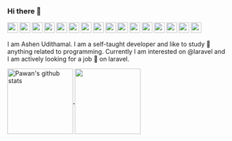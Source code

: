 ### Hi there 👋

<a align="center"> <img width="24px" src="https://simpleicons.org/icons/php.svg" alt="ashenud: PHP" /> <img width="24px" src="https://simpleicons.org/icons/laravel.svg" alt="ashenud: Laravel" /> <img width="24px" src="https://simpleicons.org/icons/mysql.svg" alt="ashenud: MySQL" /> <img width="24px" src="https://simpleicons.org/icons/html5.svg" alt="ashenud: HTML5" /> <img width="24px" src="https://simpleicons.org/icons/css3.svg" alt="ashenud: CSS3" /> <img width="24px" src="https://simpleicons.org/icons/javascript.svg" alt="ashenud: Javascript" /> <img width="24px" src="https://simpleicons.org/icons/tailwindcss.svg" alt="ashenud: Tailwindcss" /> <img width="24px" src="https://simpleicons.org/icons/jquery.svg" alt="ashenud: Jquery" /> <img width="24px" src="https://simpleicons.org/icons/react.svg" alt="ashenud: React" /> <img width="24px" src="https://simpleicons.org/icons/redux.svg" alt="ashenud: Redux" /> <img width="24px" src="https://simpleicons.org/icons/linux.svg" alt="ashenud: Linux" /> <img width="24px" src="https://simpleicons.org/icons/apache.svg" alt="ashenud: Apache" /> <img width="24px" src="https://simpleicons.org/icons/docker.svg" alt="ashenud: Docker" /> <img width="24px" src="https://simpleicons.org/icons/amazonaws.svg" alt="ashenud: AWS" /> <img width="24px" src="https://simpleicons.org/icons/java.svg" alt="ashenud: Java" /> <img width="24px" src="https://simpleicons.org/icons/typescript.svg" alt="ashenud: TypeScript" />
</a> 

I am Ashen Udithamal. I am a self-taught developer and like to study 🏫 anything related to programming. Currently I am interested on @laravel and I am actively looking for a job 💼 on laravel.

<a href="https://github.com/ashenud">
    <img height="150px" align="center" src="https://github-readme-stats.vercel.app/api?username=ashenud&show_icons=true&theme=prussian&line_height=27" alt="Pawan's github stats"/>
</a>
<a href="https://github.com/ashenud">
    <img height="150px" align="center" src="https://github-readme-stats.vercel.app/api/top-langs/?username=ashenud&theme=prussian&layout=compact&langs_count=6" />
</a>
